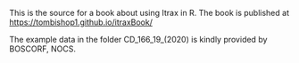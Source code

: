 This is the source for a book about using Itrax in R. 
The book is published at https://tombishop1.github.io/itraxBook/

The example data in the folder CD_166_19_(2020) is kindly provided by BOSCORF, NOCS. 
